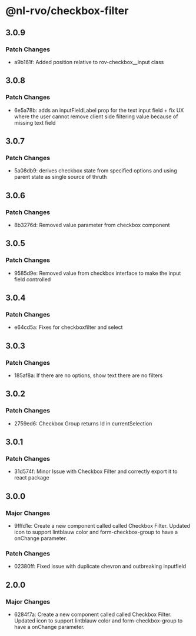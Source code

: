 # @nl-rvo/checkbox-filter

## 3.0.9

### Patch Changes

- a9b161f: Added position relative to rov-checkbox\_\_input class

## 3.0.8

### Patch Changes

- 6e5a78b: adds an inputFieldLabel prop for the text input field + fix UX where the user cannot remove client side filtering value because of missing text field

## 3.0.7

### Patch Changes

- 5a08db9: derives checkbox state from specified options and using parent state as single source of thruth

## 3.0.6

### Patch Changes

- 8b3276d: Removed value parameter from checkbox component

## 3.0.5

### Patch Changes

- 9585d9e: Removed value from checkbox interface to make the input field controlled

## 3.0.4

### Patch Changes

- e64cd5a: Fixes for checkboxfilter and select

## 3.0.3

### Patch Changes

- 185af8a: If there are no options, show text there are no filters

## 3.0.2

### Patch Changes

- 2759ed6: Checkbox Group returns Id in currentSelection

## 3.0.1

### Patch Changes

- 31d574f: Minor Issue with Checkbox Filter and correctly export it to react package

## 3.0.0

### Major Changes

- 9fffd1e: Create a new component called called Checkbox Filter. Updated icon to support lintblauw color and form-checkbox-group to have a onChange parameter.

### Patch Changes

- 02380ff: Fixed issue with duplicate chevron and outbreaking inputfield

## 2.0.0

### Major Changes

- 6284f7a: Create a new component called called Checkbox Filter. Updated icon to support lintblauw color and form-checkbox-group to have a onChange parameter.
